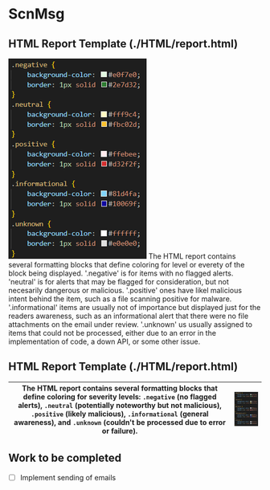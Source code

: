 # ScnMsg

## HTML Report Template (./HTML/report.html)
![Screenshot of the HTML color definitions for categories of detections.](./readme_images/html_coloring.png)
The HTML report contains several formatting blocks that define coloring for level or everety of the block being displayed. '.negative' is for items with no flagged alerts. 'neutral' is for alerts that may be flagged for consideration, but not necesarily dangerous or malicious. '.positive' ones have likel malicious intent behind the item, such as a file scanning positive for malware. '.informational' items are usually not of importance but displayed just for the readers awareness, such as an informational alert that there were no file attachments on the email under review. '.unknown' us usually assigned to items that could not be processed, either due to an error in the implementation of code, a down API, or some other issue.

## HTML Report Template (./HTML/report.html)

| The HTML report contains several formatting blocks that define coloring for severity levels: `.negative` (no flagged alerts), `.neutral` (potentially noteworthy but not malicious), `.positive` (likely malicious), `.informational` (general awareness), and `.unknown` (couldn't be processed due to error or failure). | ![Screenshot](./readme_images/html_coloring.png) |
|--------------------------------------------------|----------------------------------------------------------------------------------------------------|


## Work to be completed
- [ ] Implement sending of emails
